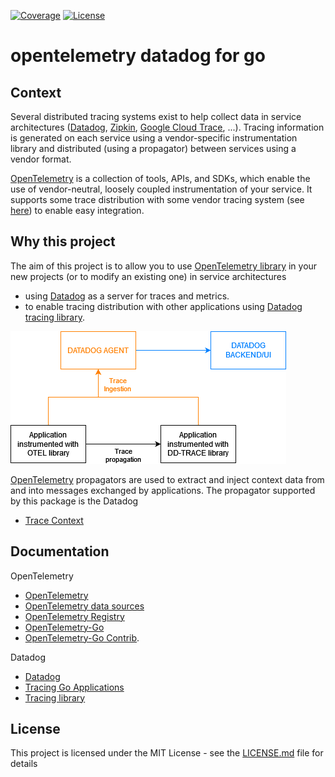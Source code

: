 [![Coverage](https://sonarcloud.io/api/project_badges/measure?project=SylvainDumas_opentelemetry-datadog-go&metric=coverage)](https://sonarcloud.io/summary/new_code?id=SylvainDumas_opentelemetry-datadog-go)
[![License](https://img.shields.io/badge/License-Apache_2.0-blue.svg)](https://opensource.org/licenses/Apache-2.0)

# opentelemetry datadog for go

## Context

Several distributed tracing systems exist to help collect data in service architectures ([Datadog](https://www.datadoghq.com), [Zipkin](https://zipkin.io), [Google Cloud Trace](https://cloud.google.com/trace), ...). Tracing information is generated on each service using a vendor-specific instrumentation library and distributed (using a propagator) between services using a vendor format.

[OpenTelemetry](https://opentelemetry.io) is a collection of tools, APIs, and SDKs, which enable the use of vendor-neutral, loosely coupled instrumentation of your service. It supports some trace distribution with some vendor tracing system (see [here](https://opentelemetry.io/docs/reference/specification/context/api-propagators/#propagators-distribution)) to enable easy integration.

## Why this project

The aim of this project is to allow you to use [OpenTelemetry library](https://github.com/open-telemetry/opentelemetry-go) in your new projects (or to modify an existing one) in service architectures
- using [Datadog](https://www.datadoghq.com) as a server for traces and metrics.
- to enable tracing distribution with other applications using [Datadog tracing library](https://github.com/DataDog/dd-trace-go).

![](docs/images/service_architecture.png)

[OpenTelemetry](https://opentelemetry.io) propagators are used to extract and inject context data from and into messages exchanged by applications. The propagator supported by this package is the Datadog
- [Trace Context](propagators/tracecontext/README.md)

## Documentation

OpenTelemetry
- [OpenTelemetry](https://opentelemetry.io)
- [OpenTelemetry data sources](https://opentelemetry.io/docs/concepts/data-sources)
- [OpenTelemetry Registry](https://opentelemetry.io/registry)
- [OpenTelemetry-Go](https://github.com/open-telemetry/opentelemetry-go)
- [OpenTelemetry-Go Contrib](https://github.com/open-telemetry/opentelemetry-go-contrib).

Datadog
- [Datadog](https://www.datadoghq.com)
- [Tracing Go Applications](https://docs.datadoghq.com/tracing/setup/go/)
- [Tracing library](https://github.com/DataDog/dd-trace-go)

## License

This project is licensed under the MIT License - see the [LICENSE.md](LICENSE.md) file for details
